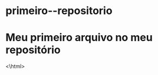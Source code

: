 # primeiro--repositorio

<html>
        <h1> Meu primeiro arquivo no meu repositório</h1>
<\html>
       
